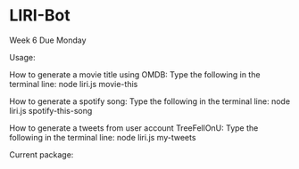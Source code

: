 # LIRI-Bot
Week 6 Due Monday

Usage:

How to generate a movie title using OMDB:
Type the following in the terminal line:  node liri.js movie-this <movie title>

How to generate a spotify song:
Type the following in the terminal line:  node liri.js spotify-this-song <song title>

How to generate a tweets from user account TreeFellOnU:
Type the following in the terminal line:  node liri.js my-tweets

Current package:

